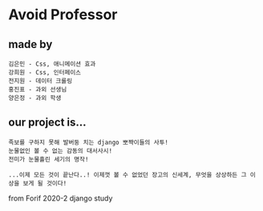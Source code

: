 # Avoid Professor

## made by
```
김은민 - Css, 애니메이션 효과
강희원 - Css, 인터페이스
전지원 - 데이터 크롤링
홍진표 - 과외 선생님
양은정 - 과외 학생
```

## our project is...
```
족보를 구하지 못해 발버둥 치는 django 뽀쨕이들의 사투!
눈물없인 볼 수 없는 감동의 대서사시!
전미가 눈물흘린 세기의 명작!

...이제 모든 것이 끝난다..! 이제껏 볼 수 없었던 장고의 신세계, 무엇을 상상하든 그 이상을 보게 될 것이다!
```
from Forif 2020-2 django study
